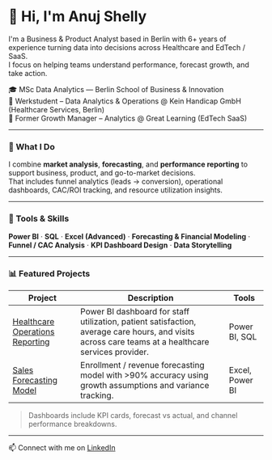# 👋 Hi, I'm Anuj Shelly  

I'm a Business & Product Analyst based in Berlin with 6+ years of experience turning data into decisions across Healthcare and EdTech / SaaS.  
I focus on helping teams understand performance, forecast growth, and take action.

🎓 MSc Data Analytics — Berlin School of Business & Innovation  
💼 Werkstudent – Data Analytics & Operations @ Kein Handicap GmbH (Healthcare Services, Berlin)  
🚀 Former Growth Manager – Analytics @ Great Learning (EdTech SaaS)  

---

### 💼 What I Do  
I combine **market analysis**, **forecasting**, and **performance reporting** to support business, product, and go-to-market decisions.  
That includes funnel analytics (leads → conversion), operational dashboards, CAC/ROI tracking, and resource utilization insights.

---

### 🧰 Tools & Skills  
**Power BI** · **SQL** · **Excel (Advanced)** · **Forecasting & Financial Modeling** · **Funnel / CAC Analysis** · **KPI Dashboard Design** · **Data Storytelling**  

---

### 📊 Featured Projects  

| Project | Description | Tools |
|---------|-------------|-------|
| [Healthcare Operations Reporting](https://github.com/Anuj-Shelly/kein-handicap-healthcare-analytics) | Power BI dashboard for staff utilization, patient satisfaction, average care hours, and visits across care teams at a healthcare services provider. | Power BI, SQL |
| [Sales Forecasting Model](https://github.com/Anuj-Shelly/sales-forecasting-model) | Enrollment / revenue forecasting model with >90% accuracy using growth assumptions and variance tracking. | Excel, Power BI |

> Dashboards include KPI cards, forecast vs actual, and channel performance breakdowns.

---

📫 Connect with me on [LinkedIn](https://www.linkedin.com/in/anuj-shelly/)
